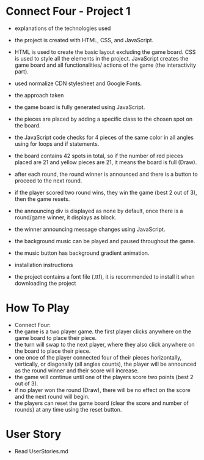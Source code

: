 # Connect Four - Project 1

* explanations of the technologies used
* the project is created with HTML, CSS, and JavaScript.
* HTML is used to create the basic layout excluding the game board. CSS is used to style all the elements in the project. JavaScript creates the game board and all functionalities/ actions of the game (the interactivity part).
* used normalize CDN stylesheet and Google Fonts.

* the approach taken
* the game board is fully generated using JavaScript.
* the pieces are placed by adding a specific class to the chosen spot on the board.
* the JavaScript code checks for 4 pieces of the same color in all angles using for loops and if statements.
* the board contains 42 spots in total, so if the number of red pieces placed are 21 and yellow pieces are 21, it means the board is full (Draw).
* after each round, the round winner is announced and there is a button to proceed to the next round.
* if the player scored two round wins, they win the game (best 2 out of 3), then the game resets.
* the announcing div is displayed as none by default, once there is a round/game winner, it displays as block.
* the winner announcing message changes using JavaScript.
* the background music can be played and paused throughout the game.
* the music button has background gradient animation.

* installation instructions
* the project contains a font file (.ttf), it is recommended to install it when downloading the project


# How To Play

* Connect Four:
* the game is a two player game. the first player clicks anywhere on the game board to place their piece.
* the turn will swap to the next player, where they also click anywhere on the board to place their piece.
* one once of the player connected four of their pieces horizontally, vertically, or diagonally (all angles counts), the player will be announced as the round winner and their score will increase.
* the game will continue until one of the players score two points (best 2 out of 3).
* if no player won the round (Draw), there will be no effect on the score and the next round will begin.
* the players can reset the game board (clear the score and number of rounds) at any time using the reset button. 


# User Story

* Read UserStories.md